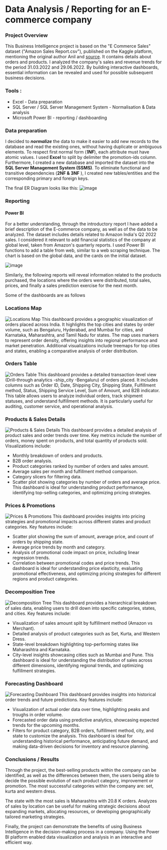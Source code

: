 # Data Analysis / Reporting for an E-commerce company
### Project Overview

This Business Intelligence project is based on the "E Commerce Sales" dataset ("Amazon Sales Report.csv"), published on the Kaggle platform, mentioning the original author Anil and [source](https://www.kaggle.com/datasets/thedevastator/unlock-profits-with-e-commerce-sales-data). It contains details about orders and products. I analyzed the company's sales and revenue trends for the period 31.03.2022 and 29.06.2022. By building interactive dashboards, essential information can be revealed and used for possible subsequent business decisions.  
  
### Tools :
- Excel - Data preparation 
- SQL Server / SQL Server Management System - Normalisation & Data analysis
- Microsoft Power BI - reporting / dashboarding

### Data preparation
I decided to **_normalize_** the data to make it easier to add new records to the database and read the existing ones, without having duplicate or ambiguous elements.
To respect first normal form (**_1NF_**), each attribute must have atomic values. I used **Excel** to split by delimiter the promotion-ids column.
Furthermore, I created a new database and imported the dataset into the **SQL Server Management System (SSMS)**. To eliminate functional and transitive dependencies (**2NF & 3NF** ), I created new tables/entities and the corresponding primary and foreign keys. 

  The final ER Diagram looks like this:
  ![image](img/1.png)

### Reporting 
#### Power BI
For a better understanding, through the introductory report I have added a brief description of the E-commerce company, as well as of the data to be analyzed. The dataset includes details related to Amazon India's Q2 2022 sales. I considered it relevant to add financial statistics of the company at global level, taken from Amazon's quarterly reports. I used Power BI functions to add a table from web, similar to a web scraping technique. The chart is based on the global data, and the cards on the initial dataset. 

![image](img/Dashboard.png)

Similarly, the following reports will reveal information related to the products purchased, the locations where the orders were distributed, total sales, prices, and finally a sales prediction exercise for the next month.

Some of the dashboards are as follows

### Locations Map
![Locations Map](img/Dashboard_2.png)
This dashboard provides a geographic visualization of orders placed across India. It highlights the top cities and states by order volume, such as Bengaluru, Hyderabad, and Mumbai for cities, and Karnataka, Maharashtra, and Tamil Nadu for states. The map uses markers to represent order density, offering insights into regional performance and market penetration. Additional visualizations include treemaps for top cities and states, enabling a comparative analysis of order distribution.


### Orders Table
![Orders Table](img/Dashboard_3.png)
This dashboard provides a detailed transaction-level view (Drill-through analytics -ship_city -Bengaluru) of orders placed. It includes columns such as Order ID, Date, Shipping City, Shipping State, Fulfillment method, Status, Shipping Service Level, Sum of Amount, and B2B indicator. This table allows users to analyze individual orders, track shipment statuses, and understand fulfillment methods. It is particularly useful for auditing, customer service, and operational analysis.


### Products & Sales Details
![Products & Sales Details](img/Dashboard_4.png)
This dashboard provides a detailed analysis of product sales and order trends over time. Key metrics include the number of orders, money spent on products, and total quantity of products sold. Visualizations include:
- Monthly breakdown of orders and products.
- B2B order analysis.
- Product categories ranked by number of orders and sales amount.
- Average sales per month and fulfillment method comparison.
- Category slicers for filtering data.
- Scatter plot showing categories by number of orders and average price.
This dashboard is ideal for understanding product performance, identifying top-selling categories, and optimizing pricing strategies.

### Prices & Promotions
![Prices & Promotions](img/Dashboard_5.png)
This dashboard provides insights into pricing strategies and promotional impacts across different states and product categories. Key features include:
- Scatter plot showing the sum of amount, average price, and count of orders by shipping state.
- Average price trends by month and category.
- Analysis of promotional code impact on price, including linear regression trends.
- Correlation between promotional codes and price trends.
This dashboard is ideal for understanding price elasticity, evaluating promotional effectiveness, and optimizing pricing strategies for different regions and product categories.

### Decomposition Tree
![Decomposition Tree](img/Dashboard_6.png)
This dashboard provides a hierarchical breakdown of sales data, enabling users to drill down into specific categories, states, and cities. Key features include:
- Visualization of sales amount split by fulfillment method (Amazon vs Merchant).
- Detailed analysis of product categories such as Set, Kurta, and Western Dress.
- State-level breakdown highlighting top-performing states like Maharashtra and Karnataka.
- City-level insights showcasing cities such as Mumbai and Pune.
This dashboard is ideal for understanding the distribution of sales across different dimensions, identifying regional trends, and optimizing fulfillment strategies.

### Forecasting Dashboard
![Forecasting Dashboard](img/Dashboard_7.png)
This dashboard provides insights into historical order trends and future predictions. Key features include:
- Visualization of actual order data over time, highlighting peaks and troughs in order volume.
- Forecasted order data using predictive analytics, showcasing expected trends for the upcoming months.
- Filters for product category, B2B orders, fulfillment method, city, and state to customize the analysis.
This dashboard is ideal for understanding historical performance, anticipating future demand, and making data-driven decisions for inventory and resource planning.



### Conclusions / Results
Through the project, the best-selling products within the company can be identified, as well as the differences between them, the users being able to decide the possible evolution of each product category, improvement or promotion. The most successful categories within the company are: set, kurta and western dress.

The state with the most sales is Maharashtra with 20.8 K orders. Analyzes of sales by location can be useful for making strategic decisions about expanding markets, allocating resources, or developing geographically tailored marketing strategies.

Finally, the project can demonstrate the benefits of using Business Intelligence in the decision-making process in a company. Using the Power BI platform enabled data visualization and analysis in an interactive and efficient way.

